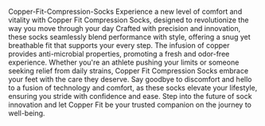 Copper-Fit-Compression-Socks
Experience a new level of comfort and vitality with Copper Fit Compression Socks, designed to revolutionize the way you move through your day
 Crafted with precision and innovation, these socks seamlessly blend performance with style, offering a snug yet breathable fit that supports your every step. The infusion of copper provides anti-microbial properties, promoting a fresh and odor-free experience. Whether you're an athlete pushing your limits or someone seeking relief from daily strains, Copper Fit Compression Socks embrace your feet with the care they deserve. Say goodbye to discomfort and hello to a fusion of technology and comfort, as these socks elevate your lifestyle, ensuring you stride with confidence and ease. Step into the future of sock innovation and let Copper Fit be your trusted companion on the journey to well-being.
